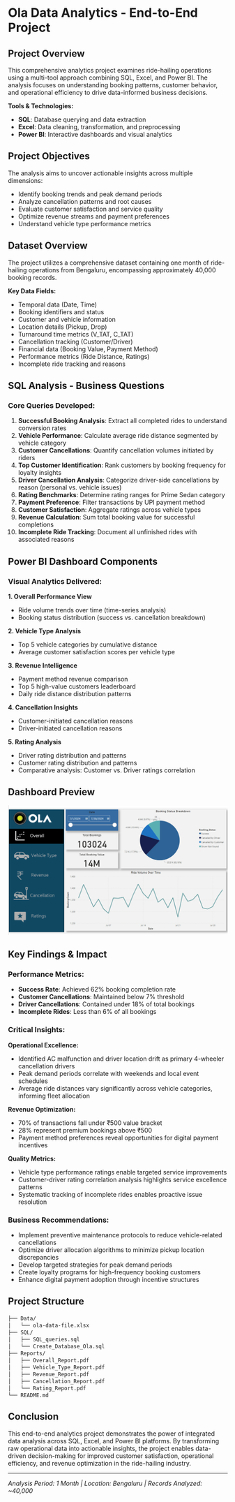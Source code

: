 # Ola Data Analytics - End-to-End Project

## Project Overview
This comprehensive analytics project examines ride-hailing operations using a multi-tool approach combining SQL, Excel, and Power BI. The analysis focuses on understanding booking patterns, customer behavior, and operational efficiency to drive data-informed business decisions.

**Tools & Technologies:**
- **SQL**: Database querying and data extraction
- **Excel**: Data cleaning, transformation, and preprocessing
- **Power BI**: Interactive dashboards and visual analytics

## Project Objectives
The analysis aims to uncover actionable insights across multiple dimensions:
- Identify booking trends and peak demand periods
- Analyze cancellation patterns and root causes
- Evaluate customer satisfaction and service quality
- Optimize revenue streams and payment preferences
- Understand vehicle type performance metrics

## Dataset Overview
The project utilizes a comprehensive dataset containing one month of ride-hailing operations from Bengaluru, encompassing approximately 40,000 booking records.

**Key Data Fields:**
- Temporal data (Date, Time)
- Booking identifiers and status
- Customer and vehicle information
- Location details (Pickup, Drop)
- Turnaround time metrics (V_TAT, C_TAT)
- Cancellation tracking (Customer/Driver)
- Financial data (Booking Value, Payment Method)
- Performance metrics (Ride Distance, Ratings)
- Incomplete ride tracking and reasons

## SQL Analysis - Business Questions

### Core Queries Developed:
1. **Successful Booking Analysis**: Extract all completed rides to understand conversion rates
2. **Vehicle Performance**: Calculate average ride distance segmented by vehicle category
3. **Customer Cancellations**: Quantify cancellation volumes initiated by riders
4. **Top Customer Identification**: Rank customers by booking frequency for loyalty insights
5. **Driver Cancellation Analysis**: Categorize driver-side cancellations by reason (personal vs. vehicle issues)
6. **Rating Benchmarks**: Determine rating ranges for Prime Sedan category
7. **Payment Preference**: Filter transactions by UPI payment method
8. **Customer Satisfaction**: Aggregate ratings across vehicle types
9. **Revenue Calculation**: Sum total booking value for successful completions
10. **Incomplete Ride Tracking**: Document all unfinished rides with associated reasons

## Power BI Dashboard Components

### Visual Analytics Delivered:

**1. Overall Performance View**
- Ride volume trends over time (time-series analysis)
- Booking status distribution (success vs. cancellation breakdown)

**2. Vehicle Type Analysis**
- Top 5 vehicle categories by cumulative distance
- Average customer satisfaction scores per vehicle type

**3. Revenue Intelligence**
- Payment method revenue comparison
- Top 5 high-value customers leaderboard
- Daily ride distance distribution patterns

**4. Cancellation Insights**
- Customer-initiated cancellation reasons
- Driver-initiated cancellation reasons

**5. Rating Analysis**
- Driver rating distribution and patterns
- Customer rating distribution and patterns
- Comparative analysis: Customer vs. Driver ratings correlation

## Dashboard Preview
![Ola Analytics Dashboard](Ola_Report-Overall.png)

## Key Findings & Impact

### Performance Metrics:
- **Success Rate**: Achieved 62% booking completion rate
- **Customer Cancellations**: Maintained below 7% threshold
- **Driver Cancellations**: Contained under 18% of total bookings
- **Incomplete Rides**: Less than 6% of all bookings

### Critical Insights:

**Operational Excellence:**
- Identified AC malfunction and driver location drift as primary 4-wheeler cancellation drivers
- Peak demand periods correlate with weekends and local event schedules
- Average ride distances vary significantly across vehicle categories, informing fleet allocation

**Revenue Optimization:**
- 70% of transactions fall under ₹500 value bracket
- 28% represent premium bookings above ₹500
- Payment method preferences reveal opportunities for digital payment incentives

**Quality Metrics:**
- Vehicle type performance ratings enable targeted service improvements
- Customer-driver rating correlation analysis highlights service excellence patterns
- Systematic tracking of incomplete rides enables proactive issue resolution

### Business Recommendations:
- Implement preventive maintenance protocols to reduce vehicle-related cancellations
- Optimize driver allocation algorithms to minimize pickup location discrepancies
- Develop targeted strategies for peak demand periods
- Create loyalty programs for high-frequency booking customers
- Enhance digital payment adoption through incentive structures

## Project Structure
```
├── Data/
│   └── ola-data-file.xlsx
├── SQL/
│   ├── SQL_queries.sql
│   └── Create_Database_Ola.sql
├── Reports/
│   ├── Overall_Report.pdf
│   ├── Vehicle_Type_Report.pdf
│   ├── Revenue_Report.pdf
│   ├── Cancellation_Report.pdf
│   └── Rating_Report.pdf
└── README.md
```

## Conclusion
This end-to-end analytics project demonstrates the power of integrated data analysis across SQL, Excel, and Power BI platforms. By transforming raw operational data into actionable insights, the project enables data-driven decision-making for improved customer satisfaction, operational efficiency, and revenue optimization in the ride-hailing industry.

---

*Analysis Period: 1 Month | Location: Bengaluru | Records Analyzed: ~40,000*